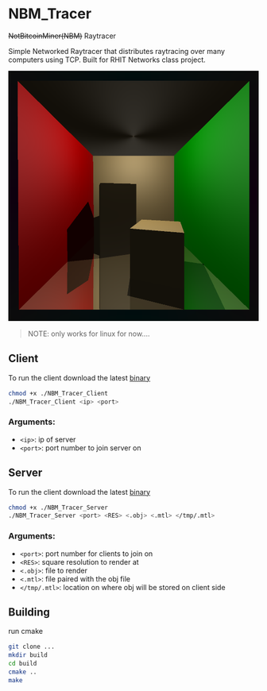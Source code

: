 # NBM_Tracer
~~NotBitcoinMiner(NBM)~~ Raytracer

Simple Networked Raytracer that distributes raytracing
over many computers using TCP.
Built for RHIT Networks class project.

![png](demo.png)

> NOTE: only works for linux for now....

## Client

To run the client download the latest [binary](https://github.com/agmui/NBM_Tracer/releases/download/v1.0.0/NBM_Tracer_Client)

```bash
chmod +x ./NBM_Tracer_Client
./NBM_Tracer_Client <ip> <port>
```

### Arguments:
*  `<ip>`: ip of server
*  `<port>`: port number to join server on
 
## Server

To run the client download the latest [binary](https://github.com/agmui/NBM_Tracer/releases/download/v1.0.0/NBM_Tracer_Server)

```bash
chmod +x ./NBM_Tracer_Server
./NBM_Tracer_Server <port> <RES> <.obj> <.mtl> </tmp/.mtl>  
```
### Arguments:
*  `<port>`: port number for clients to join on
*  `<RES>`: square resolution to render at
* `<.obj>`: file to render  
* `<.mtl>`: file paired with the obj file  
* `</tmp/.mtl>`: location on where obj will be stored on client side  

## Building

run cmake

```bash
git clone ...
mkdir build
cd build
cmake ..
make
```
